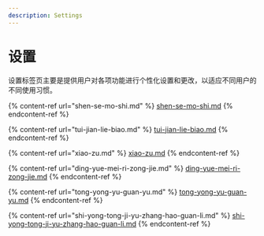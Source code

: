 ```yaml
---
description: Settings
---
```


# 设置

设置标签页主要是提供用户对各项功能进行个性化设置和更改，以适应不同用户的不同使用习惯。

{% content-ref url="shen-se-mo-shi.md" %}
[shen-se-mo-shi.md](shen-se-mo-shi.md)
{% endcontent-ref %}

{% content-ref url="tui-jian-lie-biao.md" %}
[tui-jian-lie-biao.md](tui-jian-lie-biao.md)
{% endcontent-ref %}

{% content-ref url="xiao-zu.md" %}
[xiao-zu.md](xiao-zu.md)
{% endcontent-ref %}

{% content-ref url="ding-yue-mei-ri-zong-jie.md" %}
[ding-yue-mei-ri-zong-jie.md](ding-yue-mei-ri-zong-jie.md)
{% endcontent-ref %}

{% content-ref url="tong-yong-yu-guan-yu.md" %}
[tong-yong-yu-guan-yu.md](tong-yong-yu-guan-yu.md)
{% endcontent-ref %}

{% content-ref url="shi-yong-tong-ji-yu-zhang-hao-guan-li.md" %}
[shi-yong-tong-ji-yu-zhang-hao-guan-li.md](shi-yong-tong-ji-yu-zhang-hao-guan-li.md)
{% endcontent-ref %}

